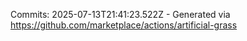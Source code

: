 Commits: 2025-07-13T21:41:23.522Z - Generated via https://github.com/marketplace/actions/artificial-grass
<br>
